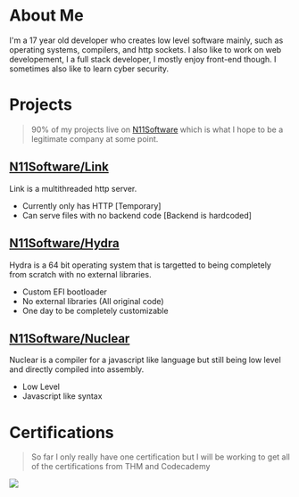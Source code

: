 # About Me
I'm a 17 year old developer who creates low level software mainly, such as operating systems, compilers, and http sockets. I also like to work on web developement, I a full stack developer, I mostly enjoy front-end though. I sometimes also like to learn cyber security.

# Projects
> 90% of my projects live on [N11Software](https://github.com/N11Software) which is what I hope to be a legitimate company at some point.
## [N11Software/Link](https://github.com/N11Software/Link)
Link is a multithreaded http server.
* Currently only has HTTP \[Temporary\]
* Can serve files with no backend code \[Backend is hardcoded\]

## [N11Software/Hydra](https://github.com/N11Software/Hydra)
Hydra is a 64 bit operating system that is targetted to being completely from scratch with no external libraries.
* Custom EFI bootloader
* No external libraries (All original code)
* One day to be completely customizable

## [N11Software/Nuclear](https://github.com/N11Software/Nuclear)
Nuclear is a compiler for a javascript like language but still being low level and directly compiled into assembly.
* Low Level
* Javascript like syntax

# Certifications
> So far I only really have one certification but I will be working to get all of the certifications from THM and Codecademy
<img src="https://tryhackme-certificates.s3-eu-west-1.amazonaws.com/THM-KMDXYKUGKV.png"/>
